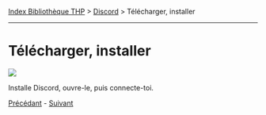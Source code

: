 [Index Bibliothèque THP](https://github.com/TheHackingProject/bibliotheque-THP) > [Discord](https://github.com/TheHackingProject/bibliotheque-THP/blob/master/sommaires/discord.md) > Télécharger, installer

___

# Télécharger, installer

![](https://i.imgur.com/6qg88Ja.png)

Installe Discord, ouvre-le, puis connecte-toi.


[Précédant](https://github.com/TheHackingProject/bibliotheque-THP/blob/master/tuto_discord/telecharger_discord.md) - [Suivant](https://github.com/TheHackingProject/bibliotheque-THP/blob/master/tuto_discord/sur_discord.md)